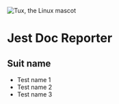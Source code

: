 ![Tux, the Linux mascot](/assets/images/tux.png)

# Jest Doc Reporter

## Suit name

-   Test name 1
-   Test name 2
-   Test name 3
